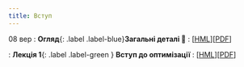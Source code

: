 ```yaml
---
title: Вступ
---
```


08 вер
: **Огляд**{: .label .label-blue}**Загальні деталі 👋**
  : [[HML](https://ykochura.github.io/nopt-kpi/?p=details.md#1)][[PDF](https://ykochura.github.io/nopt-kpi/pdf/details.pdf)]

: **Лекція 1**{: .label .label-green } **Вступ до оптимізації**
  : [[HML](https://ykochura.github.io/nopt-kpi/?p=lecture1.md#1)][[PDF](https://ykochura.github.io/nopt-kpi/pdf/lecture1.pdf)]

<!-- : **Книги 📚**{: .label .label-red}**Для читання** -->
  <!-- : PMPP Ch. 1, pp. 1-18 <br> PHPC Ch. 1, pp. 1-34 -->
